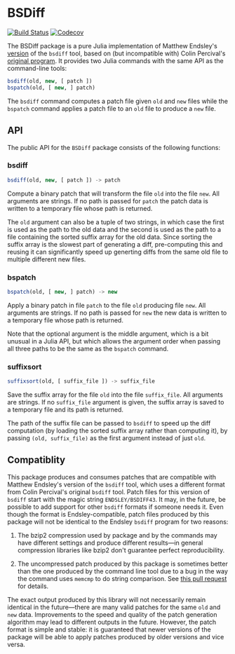 # BSDiff

[![Build Status](https://travis-ci.org/JuliaIO/BSDiff.jl.svg?branch=master)](https://travis-ci.org/JuliaIO/BSDiff.jl)
[![Codecov](https://codecov.io/gh/JuliaIO/BSDiff.jl/branch/master/graph/badge.svg)](https://codecov.io/gh/JuliaIO/BSDiff.jl)

The BSDiff package is a pure Julia implementation of Matthew
Endsley's [version](https://github.com/mendsley/bsdiff) of the `bsdiff` tool,
based on (but incompatible with) Colin Percival's [original program](http://www.daemonology.net/bsdiff/).
It provides two Julia commands with the same API as the command-line tools:

```julia
bsdiff(old, new, [ patch ])
bspatch(old, [ new, ] patch)
```

The `bsdiff` command computes a patch file given `old` and `new` files while the
`bspatch` command applies a patch file to an `old` file to produce a `new` file.

## API

The public API for the `BSDiff` package consists of the following functions:

<!-- BEGIN: copied from inline doc strings -->

### bsdiff

```julia
bsdiff(old, new, [ patch ]) -> patch
```
Compute a binary patch that will transform the file `old` into the file `new`.
All arguments are strings. If no path is passed for `patch` the patch data is
written to a temporary file whose path is returned.

The `old` argument can also be a tuple of two strings, in which case the first
is used as the path to the old data and the second is used as the path to a file
containing the sorted suffix array for the old data. Since sorting the suffix
array is the slowest part of generating a diff, pre-computing this and reusing
it can significantly speed up generting diffs from the same old file to multiple
different new files.

### bspatch

```julia
bspatch(old, [ new, ] patch) -> new
```
Apply a binary patch in file `patch` to the file `old` producing file `new`.
All arguments are strings. If no path is passed for `new` the new data is
written to a temporary file whose path is returned.

Note that the optional argument is the middle argument, which is a bit unusual
in a Julia API, but which allows the argument order when passing all three paths
to be the same as the `bspatch` command.

### suffixsort

```julia
suffixsort(old, [ suffix_file ]) -> suffix_file
```
Save the suffix array for the file `old` into the file `suffix_file`. All
arguments are strings. If no `suffix_file` argument is given, the suffix array
is saved to a temporary file and its path is returned.

The path of the suffix file can be passed to `bsdiff` to speed up the diff
computation (by loading the sorted suffix array rather than computing it), by
passing `(old, suffix_file)` as the first argument instead of just `old`.

<!-- END: copied from inline doc strings -->

## Compatiblity

This package produces and consumes patches that are compatible with Matthew
Endsley's version of the `bsdiff` tool, which uses a different format from
Colin Percival's original `bsdiff` tool. Patch files for this version of
`bsdiff` start with the magic string `ENDSLEY/BSDIFF43`. It may, in the future,
be possible to add support for other `bsdiff` formats if someone needs it. Even
though the format is Endsley-compatible, patch files produced by this package
will not be identical to the Endsley `bsdiff` program for two reasons:

1. The bzip2 compression used by package and by the commands may have different
   settings and produce different results—in general compression libraries like
   bzip2 don't guarantee perfect reproducibility.

2. The uncompressed patch produced by this package is sometimes better than the
   one produced by the command line tool due to a bug in the way the command uses
   `memcmp` to do string comparison. See [this pull
   request](https://github.com/JuliaIO/BSDiff.jl/pull/8) for details.

The exact output produced by this library will not necessarily remain identical
in the future—there are many valid patches for the same `old` and `new` data.
Improvements to the speed and quality of the patch generation algorithm may lead
to different outputs in the future. However, the patch format is simple and
stable: it is guaranteed that newer versions of the package will be able to
apply patches produced by older versions and vice versa.

